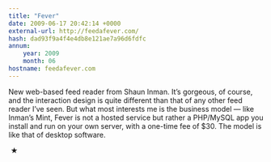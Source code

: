 ```yaml
---
title: "Fever"
date: 2009-06-17 20:42:14 +0000
external-url: http://feedafever.com/
hash: dad93f9a4f4e4db8e121ae7a96d6fdfc
annum:
    year: 2009
    month: 06
hostname: feedafever.com
---
```


New web-based feed reader from Shaun Inman. It’s gorgeous, of course, and the interaction design is quite different than that of any other feed reader I’ve seen. But what most interests me is the business model — like Inman’s Mint, Fever is not a hosted service but rather a PHP/MySQL app you install and run on your own server, with a one-time fee of $30. The model is like that of desktop software.



 ★ 

